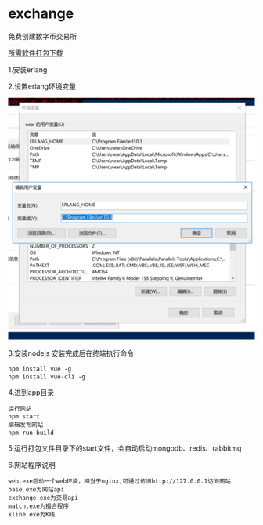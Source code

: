 # exchange
免费创建数字币交易所

[所需软件打包下载](http://pan.baidu.com)

1.安装erlang

2.设置erlang环境变量

![erlang](https://github.com/nearcode/exchange/blob/master/erlang.png)

3.安装nodejs
安装完成后在终端执行命令

    npm install vue -g
    npm install vue-cli -g
    
4.进到app目录
    
    运行网站
    npm start
    编辑发布网站
    npm run build
    
5.运行打包文件目录下的start文件，会自动启动mongodb、redis、rabbitmq

6.网站程序说明
    
    web.exe启动一个web环境，相当于nginx,可通过访问http://127.0.0.1访问网站
    base.exe为网站api
    exchange.exe为交易api
    match.exe为撮合程序
    kline.exe为K线
